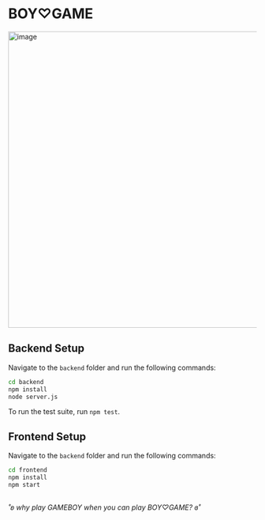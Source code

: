 # BOY♡GAME

<img width="600" alt="image" src="https://github.com/user-attachments/assets/9f6d38c9-8d89-421d-b150-aee9bd35d459">


## Backend Setup

Navigate to the `backend` folder and run the following commands:

```bash
cd backend
npm install
node server.js
```

To run the test suite, run  `npm test`.

## Frontend Setup

Navigate to the `backend` folder and run the following commands:

```bash
cd frontend
npm install
npm start
```
##

*˚ʚ why play GAMEBOY when you can play BOY♡GAME? ɞ˚*
